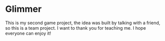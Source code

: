 # Glimmer
This is my second game project, the idea was built by talking with a friend, so this is a team project. I want to thank you for teaching me. I hope everyone can enjoy it!
